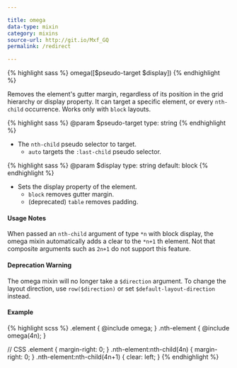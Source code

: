```yaml
---

title: omega
data-type: mixin
category: mixins
source-url: http://git.io/Mxf_GQ
permalink: /redirect

---
```


{% highlight sass %}
omega([$pseudo-target $display])
{% endhighlight %}

Removes the element's gutter margin, regardless of its position in the grid hierarchy or display property. It can target a specific element, or every `nth-child` occurrence. Works only with `block` layouts.

{% highlight sass %}
@param $pseudo-target
  type: string
{% endhighlight %}
- The `nth-child` pseudo selector to target.
  - `auto` targets the `:last-child` pseudo selector.

{% highlight sass %}
@param $display
  type: string
  default: block
{% endhighlight %}
- Sets the display property of the element.
   - `block` removes gutter margin.
   - (deprecated) `table` removes padding.

#### Usage Notes

When passed an `nth-child` argument of type `*n` with block display, the omega mixin automatically adds a clear to the `*n+1` th element. Not that composite arguments such as `2n+1` do not support this feature.

#### Deprecation Warning
The omega mixin will no longer take a `$direction` argument. To change the layout direction, use `row($direction)` or set `$default-layout-direction` instead.

#### Example

{% highlight scss %}
.element {
  @include omega;
}
.nth-element {
  @include omega(4n);
}

// CSS
.element {
  margin-right: 0;
}
.nth-element:nth-child(4n) {
  margin-right: 0;
}
.nth-element:nth-child(4n+1) {
  clear: left;
}
{% endhighlight %}
